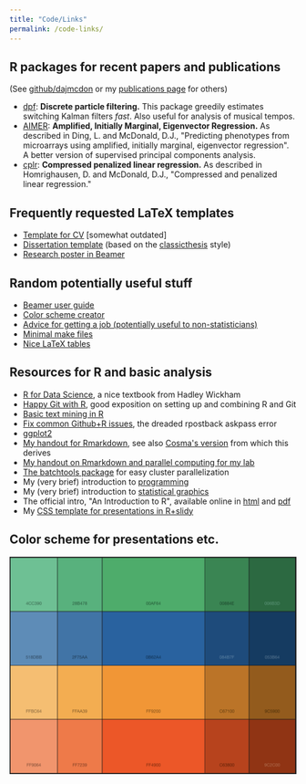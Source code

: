 ```yaml
---
title: "Code/Links"
permalink: /code-links/
---
```


## R packages for recent papers and publications

(See [github/dajmcdon](http://github.com/dajmcdon) or my
  [publications page](/publications/) for others)
* [dpf](http://github.com/dajmcdon/dpf): __Discrete particle
  filtering.__ This package greedily estimates switching Kalman filters
  *fast*. Also useful for analysis of musical tempos.
* [AIMER](http://github.com/dajmcdon/aimer): __Amplified, Initially Marginal, Eigenvector Regression.__ As described in Ding, L. and McDonald, D.J.,
"Predicting phenotypes from microarrays using amplified, initially
marginal, eigenvector regression". A better version of supervised
principal components analysis.
* [cplr](http://github.com/dajmcdon/cplr): __Compressed penalized linear regression.__ As described in Homrighausen, D. and McDonald, D.J.,
"Compressed and penalized linear regression." 


## Frequently requested LaTeX templates

* [Template for CV](/assets/code-links/cv.tex) [somewhat outdated]
* [Dissertation template](/assets/code-links/thesis.zip) (based on the [classicthesis](http://www.ctan.org/tex-archive/macros/latex/contrib/classicthesis/) style)
* [Research poster in Beamer](/assets/code-links/poster.zip)

## Random potentially useful stuff

* [Beamer user guide](http://www.math.umbc.edu/~rouben/beamer/quickstart.htm)
* [Color scheme creator](http://paletton.com/#uid=7330u0kw0w3jwDdoPy8y7oQDbjx)
* [Advice for getting a job (potentially useful to non-statisticians)](/assets/code-links/marketadvice.pdf)
* [Minimal make files](http://kbroman.org/minimal_make/)
* [Nice LaTeX tables](https://www.inf.ethz.ch/personal/markusp/teaching/guides/guide-tables.pdf)

## Resources for R and basic analysis

* [R for Data Science](http://r4ds.had.co.nz), a nice textbook from Hadley Wickham
* [Happy Git with R](http://happygitwithr.com), good exposition on setting up and combining R and Git
* [Basic text mining in R](https://rstudio-pubs-static.s3.amazonaws.com/265713_cbef910aee7642dc8b62996e38d2825d.html)
* [Fix common Github+R issues](http://ohi-science.org/manual/#rpostback-askpass-error), the dreaded rpostback askpass error
* [ggplot2](http://ggplot2.tidyverse.org)
* [My handout for Rmarkdown](/assets/code-links/rmarkdownDetails.pdf), see also [Cosma's version](http://www.stat.cmu.edu/~cshalizi/rmarkdown/) from which this derives
* [My handout on Rmarkdown and parallel computing for my lab](/assets/code-links/computing.pdf)
* [The batchtools package](https://mllg.github.io/batchtools/index.html) for easy cluster parallelization
* My (very brief) introduction to [programming](/assets/code-links/programming.pdf)
* My (very brief) introduction to [statistical graphics](assets/code-links/graphics.pdf)
* The official intro, "An Introduction to R", available online in [html](http://cran.r-project.org/doc/manuals/R-intro.html) and [pdf](http://cran.r-project.org/doc/manuals/R-intro.pdf)
* My [CSS template for presentations in R+slidy](/assets/djmRslidy.css)

## Color scheme for presentations etc.

![colors](/assets/img/colors.png)
